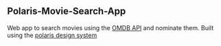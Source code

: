 <h2>Polaris-Movie-Search-App</h2>

Web app to search movies using the [OMDB API](http://www.omdbapi.com) and nominate them. Built using the [polaris design system](https://polaris.shopify.com)
